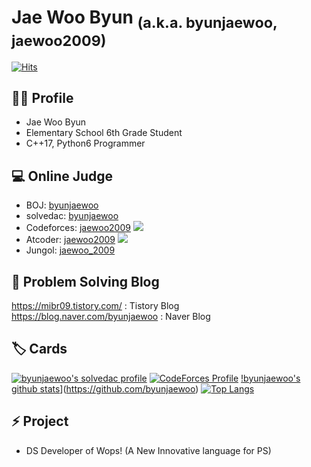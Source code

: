 # Jae Woo Byun <sub>(a.k.a. byunjaewoo, jaewoo2009)</sub>

[![Hits](https://hits.seeyoufarm.com/api/count/incr/badge.svg?url=https%3A%2F%2Fgithub.com%2Fbyunjaewoo)](https://github.com/byunjaewoo)

## 🙋‍♂️ Profile

* Jae Woo Byun
* Elementary School 6th Grade Student
* C++17, Python6 Programmer
## 💻 Online Judge
* BOJ: [byunjaewoo](http://icpc.me/byunjaewoo)
* solvedac: [byunjaewoo](https://solved.ac/profile/byunjaewoo)
* Codeforces: [jaewoo2009](https://codeforces.com/profile/jaewoo2009) [![](https://run.kaist.ac.kr/badges/codeforces/jaewoo2009.svg)](https://codeforces.com/profile/jaewoo2009)
* Atcoder: [jaewoo2009](https://atcoder.jp/users/jaewoo2009) [![](https://run.kaist.ac.kr/badges/atcoder/jaewoo2009.svg)](https://atcoder.jp/users/jaewoo2009)
* Jungol: [jaewoo_2009](http://www.jungol.co.kr/theme/jungol/status.php?sca=&sop=and&fcode=&fid=jaewoo_2009&flang=0)
## 💬 Problem Solving Blog
https://mibr09.tistory.com/ : Tistory Blog
https://blog.naver.com/byunjaewoo : Naver Blog
## 🏷️ Cards
[![byunjaewoo's solvedac profile](http://mazassumnida.wtf/api/v2/generate_badge?boj=byunjaewoo)](https://solved.ac/profile/byunjaewoo) [![CodeForces Profile](http://cf.leed.at?id=jaewoo2009)](https://codeforces.com/profile/jaewoo2009)
[!byunjaewoo's github stats](https://github-readme-stats.vercel.app/api?username=byunjaewoo&show_icons=true&hide_border=true)](https://github.com/byunjaewoo) [![Top Langs](https://github-readme-stats.vercel.app/api/top-langs/?username=byunjaewoo&layout=compact)](https://github.com/byunjaewoo)
## ⚡ Project
* DS Developer of Wops! (A New Innovative language for PS)
